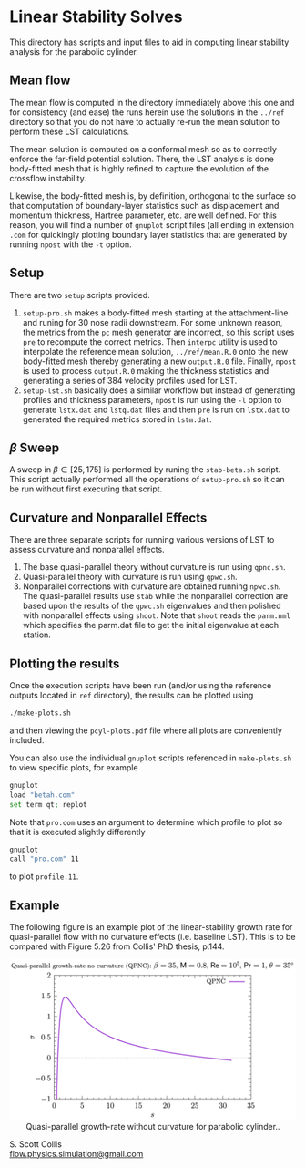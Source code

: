 # Linear Stability Solves 

This directory has scripts and input files to aid in computing linear 
stability analysis for the parabolic cylinder. 

## Mean flow

The mean flow is computed in the directory immediately above this one and for
consistency (and ease) the runs herein use the solutions in the `../ref` 
directory so that you do not have to actually re-run the mean solution to
perform these LST calculations.

The mean solution is computed on a conformal mesh so as to correctly 
enforce the far-field potential solution.  There, the LST analysis is done
body-fitted mesh that is highly refined to capture the evolution of the
crossflow instability.

Likewise, the body-fitted mesh is, by definition, orthogonal to the surface
so that computation of boundary-layer statistics such as displacement and
momentum thickness, Hartree parameter, etc. are well defined.  For this 
reason, you will find a number of `gnuplot` script files (all ending in 
extension `.com` for quickingly plotting boundary layer statistics that
are generated by running `npost` with the `-t` option.

## Setup

There are two `setup` scripts provided.
  1. `setup-pro.sh` makes a body-fitted mesh starting at the attachment-line
     and runing for 30 nose radii downstream.  For some unknown reason, the
     metrics from the `pc` mesh generator are incorrect, so this script uses
     `pre` to recompute the correct metrics.  Then `interpc` utility is used
     to interpolate the reference mean solution, `../ref/mean.R.0` onto the
     new body-fitted mesh thereby generating a new `output.R.0` file.  Finally,
     `npost` is used to process `output.R.0` making the thickness statistics
     and generating a series of 384 velocity profiles used for LST.
  2. `setup-lst.sh` basically does a similar workflow but instead of
     generating profiles and thickness parameters, `npost` is run using the 
     `-l` option to generate `lstx.dat` and `lstq.dat` files and then `pre` 
     is run on `lstx.dat` to generated the required metrics stored in 
    `lstm.dat`.  

## $\beta$ Sweep

A sweep in $\beta \in [25,175]$ is performed by runing the `stab-beta.sh` 
script.  This script actually performed all the operations of `setup-pro.sh` 
so it can be run without first executing that script.  

## Curvature and Nonparallel Effects

There are three separate scripts for running various versions of LST to
assess curvature and nonparallel effects.
  1. The base quasi-parallel theory without curvature is run using `qpnc.sh`.
  2. Quasi-parallel theory with curvature is run using `qpwc.sh`.
  3. Nonparallel corrections with curvature are obtained running `npwc.sh`.
The quasi-parallel results use `stab` while the nonparallel correction are
based upon the results of the `qpwc.sh` eigenvalues and then polished with
nonparallel effects using `shoot`.  Note that `shoot` reads the `parm.nml` 
which specifies the parm.dat file to get the initial eigenvalue at each 
station. 

## Plotting the results

Once the execution scripts have been run (and/or using the reference outputs 
located in `ref` directory), the results can be plotted using 
```bash
./make-plots.sh
```
and then viewing the `pcyl-plots.pdf` file where all plots are conveniently
included.

You can also use the individual `gnuplot` scripts referenced in `make-plots.sh`
to view specific plots, for example
```bash
gnuplot
load "betah.com"
set term qt; replot
```
Note that `pro.com` uses an argument to determine which profile to plot so 
that it is executed slightly differently
```bash
gnuplot
call "pro.com" 11
```
to plot `profile.11`.  

## Example

The following figure is an example plot of the linear-stability growth rate 
for quasi-parallel flow with no curvature effects (i.e. baseline LST).  This
is to be compared with Figure 5.26 from Collis' PhD thesis, p.144.

<p align=center>
<img src=https://github.com/sscollis/lns3d/blob/master/test/pcyl/sweep=35/M=0.8/Re=1e5/lst/sigma-qpnc.png>
<br>Quasi-parallel growth-rate without curvature for parabolic cylinder..</p>

S. Scott Collis\
flow.physics.simulation@gmail.com

